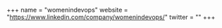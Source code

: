 +++
name = "womenindevops"
website = "https://www.linkedin.com/company/womenindevops/"
twitter = ""
+++